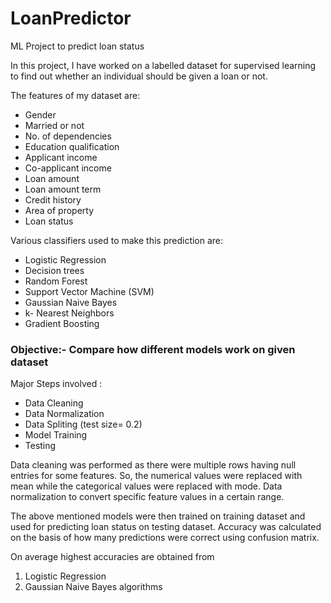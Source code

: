 # LoanPredictor
ML Project to predict loan status

In this project, I have worked on a labelled dataset for supervised learning to find out whether an individual should be given a loan or not.

The features of my dataset are: 
- Gender 
- Married or not 
- No. of dependencies
- Education qualification
- Applicant income
- Co-applicant income
- Loan amount
- Loan amount term
- Credit history
- Area of property
- Loan status

Various classifiers used to make this prediction are:
- Logistic Regression
- Decision trees
- Random Forest
- Support Vector Machine (SVM)
- Gaussian Naive Bayes
- k- Nearest Neighbors
- Gradient Boosting

### Objective:- Compare how different models work on given dataset

Major Steps involved :
- Data Cleaning
- Data Normalization
- Data Spliting (test size= 0.2)
- Model Training 
- Testing 

Data cleaning was performed as there were multiple rows having null entries for some features. So, the numerical values were replaced with mean while the categorical values were replaced with mode. 
Data normalization to convert specific feature values in a certain range.

The above mentioned models were then trained on training dataset and used for predicting loan status on testing dataset. Accuracy was calculated on the basis of how many predictions were correct using confusion matrix.

On average highest accuracies are obtained from 
1. Logistic Regression 
2. Gaussian Naive Bayes algorithms
